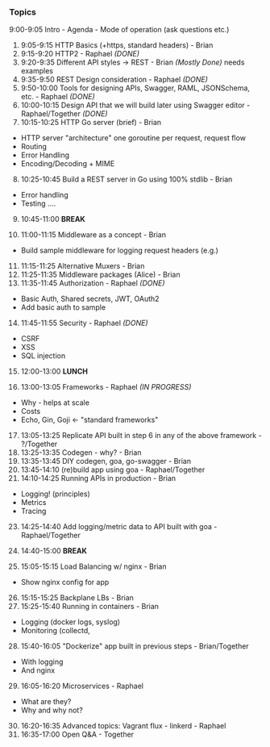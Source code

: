 ### Topics

9:00-9:05 Intro - Agenda - Mode of operation (ask questions etc.)
 
1. 9:05-9:15 HTTP Basics (+https, standard headers) - Brian
2. 9:15-9:20 HTTP2 - Raphael *(DONE)*
3. 9:20-9:35 Different API styles -> REST - Brian *(Mostly Done)* needs examples
4. 9:35-9:50 REST Design consideration - Raphael *(DONE)*
5. 9:50-10:00 Tools for designing APIs, Swagger, RAML, JSONSchema, etc. - Raphael *(DONE)*
6. 10:00-10:15 Design API that we will build later using Swagger editor - Raphael/Together *(DONE)*
7. 10:15-10:25 HTTP Go server (brief) - Brian
  - HTTP server "architecture" one goroutine per request, request flow
  - Routing
  - Error Handling
  - Encoding/Decoding + MIME
8. 10:25-10:45 Build a REST server in Go using 100% stdlib - Brian
  - Error handling
  - Testing ....

9. 10:45-11:00 **BREAK**

10. 11:00-11:15 Middleware as a concept - Brian
  - Build sample middleware for logging request headers (e.g.)
11. 11:15-11:25 Alternative Muxers - Brian
12. 11:25-11:35 Middleware packages (Alice) - Brian
13. 11:35-11:45 Authorization - Raphael *(DONE)*
  - Basic Auth, Shared secrets, JWT, OAuth2
  - Add basic auth to sample
14. 11:45-11:55 Security - Raphael *(DONE)*
  - CSRF
  - XSS
  - SQL injection

15. 12:00-13:00 **LUNCH**

16. 13:00-13:05 Frameworks - Raphael *(IN PROGRESS)*
  - Why - helps at scale
  - Costs
  - Echo, Gin, Goji <- "standard frameworks"
17. 13:05-13:25 Replicate API built in step 6 in any of the above framework - ?/Together
18. 13:25-13:35 Codegen - why? - Brian
20. 13:35-13:45 DIY codegen, goa, go-swagger - Brian
21. 13:45-14:10 (re)build app using goa - Raphael/Together
22. 14:10-14:25 Running APIs in production - Brian
  - Logging! (principles)
  - Metrics
  - Tracing
23. 14:25-14:40 Add logging/metric data to API built with goa - Raphael/Together

24. 14:40-15:00 **BREAK**

25. 15:05-15:15 Load Balancing w/ nginx - Brian
  - Show nginx config for app
26. 15:15-15:25 Backplane LBs - Brian
27. 15:25-15:40 Running in containers - Brian
  - Logging (docker logs, syslog)
  - Monitoring (collectd, 
28. 15:40-16:05 "Dockerize" app built in previous steps - Brian/Together
  - With logging
  - And nginx
29. 16:05-16:20 Microservices - Raphael
  - What are they?
  - Why and why not?
30. 16:20-16:35 Advanced topics: Vagrant flux - linkerd - Raphael
31. 16:35-17:00 Open Q&A - Together
